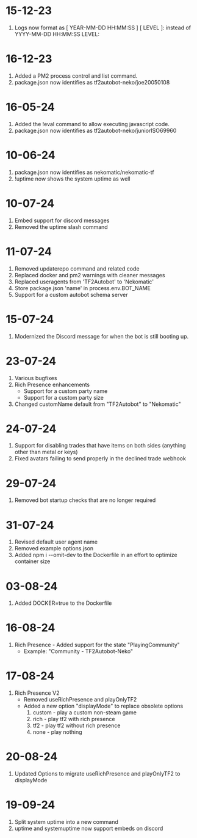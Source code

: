 # 15-12-23
1. Logs now format as [ YEAR-MM-DD HH:MM:SS ] [ LEVEL ]: instead of YYYY-MM-DD HH:MM:SS LEVEL:
# 16-12-23
1. Added a PM2 process control and list command.
2. package.json now identifies as tf2autobot-neko/joe20050108
# 16-05-24
1. Added the !eval command to allow executing javascript code.
2. package.json now identifies as tf2autobot-neko/juniorISO69960
# 10-06-24
1. package.json now identifies as nekomatic/nekomatic-tf
2. !uptime now shows the system uptime as well
# 10-07-24
1. Embed support for discord messages
2. Removed the uptime slash command
# 11-07-24
1. Removed updaterepo command and related code
2. Replaced docker and pm2 warnings with cleaner messages
3. Replaced useragents from 'TF2Autobot' to 'Nekomatic'
4. Store package.json 'name' in process.env.BOT_NAME
5. Support for a custom autobot schema server
# 15-07-24
1. Modernized the Discord message for when the bot is still booting up.
# 23-07-24
1. Various bugfixes
2. Rich Presence enhancements
    - Support for a custom party name
    - Support for a custom party size
3. Changed customName default from "TF2Autobot" to "Nekomatic"
# 24-07-24
1. Support for disabling trades that have items on both sides (anything other than metal or keys)
2. Fixed avatars failing to send properly in the declined trade webhook
# 29-07-24
1. Removed bot startup checks that are no longer required
# 31-07-24
1. Revised default user agent name
2. Removed example options.json
3. Added npm i --omit-dev to the Dockerfile in an effort to optimize container size
# 03-08-24
1. Added DOCKER=true to the Dockerfile
# 16-08-24
1. Rich Presence - Added support for the state "PlayingCommunity"
    - Example: "Community - TF2Autobot-Neko"
# 17-08-24
1. Rich Presence V2
    - Removed useRichPresence and playOnlyTF2
    - Added a new option "displayMode" to replace obsolete options
        1. custom - play a custom non-steam game
        2. rich - play tf2 with rich presence
        3. tf2 - play tf2 without rich presence
        4. none - play nothing
# 20-08-24
1. Updated Options to migrate useRichPresence and playOnlyTF2 to displayMode
# 19-09-24
1. Split system uptime into a new command
2. uptime and systemuptime now support embeds on discord